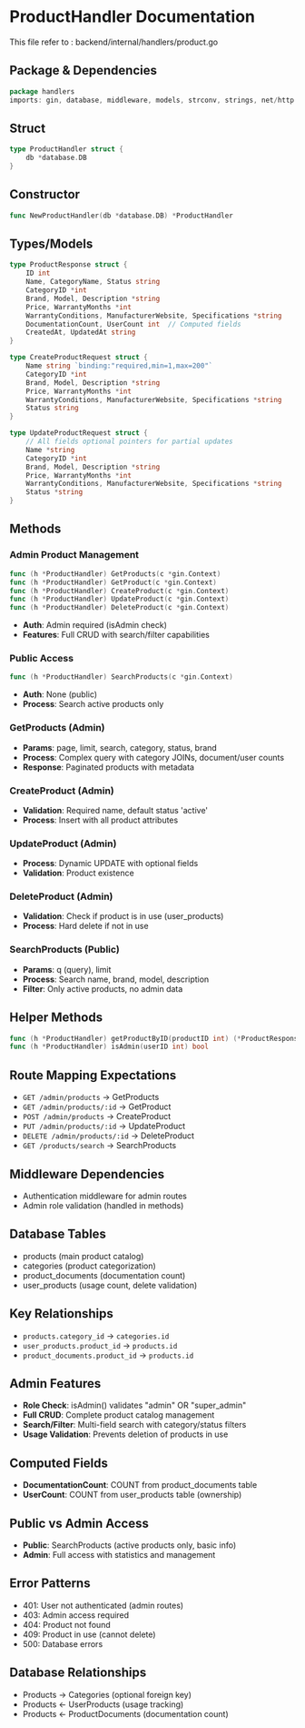 # ProductHandler Documentation

This file refer to : backend/internal/handlers/product.go

## Package & Dependencies
```go
package handlers
imports: gin, database, middleware, models, strconv, strings, net/http
```

## Struct
```go
type ProductHandler struct {
    db *database.DB
}
```

## Constructor
```go
func NewProductHandler(db *database.DB) *ProductHandler
```

## Types/Models
```go
type ProductResponse struct {
    ID int
    Name, CategoryName, Status string
    CategoryID *int
    Brand, Model, Description *string
    Price, WarrantyMonths *int
    WarrantyConditions, ManufacturerWebsite, Specifications *string
    DocumentationCount, UserCount int  // Computed fields
    CreatedAt, UpdatedAt string
}

type CreateProductRequest struct {
    Name string `binding:"required,min=1,max=200"`
    CategoryID *int
    Brand, Model, Description *string
    Price, WarrantyMonths *int
    WarrantyConditions, ManufacturerWebsite, Specifications *string
    Status string
}

type UpdateProductRequest struct {
    // All fields optional pointers for partial updates
    Name *string
    CategoryID *int
    Brand, Model, Description *string
    Price, WarrantyMonths *int
    WarrantyConditions, ManufacturerWebsite, Specifications *string
    Status *string
}
```

## Methods

### Admin Product Management
```go
func (h *ProductHandler) GetProducts(c *gin.Context)
func (h *ProductHandler) GetProduct(c *gin.Context)
func (h *ProductHandler) CreateProduct(c *gin.Context)
func (h *ProductHandler) UpdateProduct(c *gin.Context)
func (h *ProductHandler) DeleteProduct(c *gin.Context)
```
- **Auth**: Admin required (isAdmin check)
- **Features**: Full CRUD with search/filter capabilities

### Public Access
```go
func (h *ProductHandler) SearchProducts(c *gin.Context)
```
- **Auth**: None (public)
- **Process**: Search active products only

### GetProducts (Admin)
- **Params**: page, limit, search, category, status, brand
- **Process**: Complex query with category JOINs, document/user counts
- **Response**: Paginated products with metadata

### CreateProduct (Admin)
- **Validation**: Required name, default status 'active'
- **Process**: Insert with all product attributes

### UpdateProduct (Admin)
- **Process**: Dynamic UPDATE with optional fields
- **Validation**: Product existence

### DeleteProduct (Admin)
- **Validation**: Check if product is in use (user_products)
- **Process**: Hard delete if not in use

### SearchProducts (Public)
- **Params**: q (query), limit
- **Process**: Search name, brand, model, description
- **Filter**: Only active products, no admin data

## Helper Methods
```go
func (h *ProductHandler) getProductByID(productID int) (*ProductResponse, error)
func (h *ProductHandler) isAdmin(userID int) bool
```

## Route Mapping Expectations
- `GET /admin/products` → GetProducts
- `GET /admin/products/:id` → GetProduct
- `POST /admin/products` → CreateProduct
- `PUT /admin/products/:id` → UpdateProduct
- `DELETE /admin/products/:id` → DeleteProduct
- `GET /products/search` → SearchProducts

## Middleware Dependencies
- Authentication middleware for admin routes
- Admin role validation (handled in methods)

## Database Tables
- products (main product catalog)
- categories (product categorization)
- product_documents (documentation count)
- user_products (usage count, delete validation)

## Key Relationships
- `products.category_id` → `categories.id`
- `user_products.product_id` → `products.id`
- `product_documents.product_id` → `products.id`

## Admin Features
- **Role Check**: isAdmin() validates "admin" OR "super_admin"
- **Full CRUD**: Complete product catalog management
- **Search/Filter**: Multi-field search with category/status filters
- **Usage Validation**: Prevents deletion of products in use

## Computed Fields
- **DocumentationCount**: COUNT from product_documents table
- **UserCount**: COUNT from user_products table (ownership)

## Public vs Admin Access
- **Public**: SearchProducts (active products only, basic info)
- **Admin**: Full access with statistics and management

## Error Patterns
- 401: User not authenticated (admin routes)
- 403: Admin access required
- 404: Product not found
- 409: Product in use (cannot delete)
- 500: Database errors

## Database Relationships
- Products → Categories (optional foreign key)
- Products ← UserProducts (usage tracking)
- Products ← ProductDocuments (documentation count)